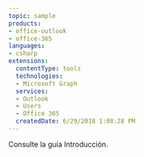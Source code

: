 ```yaml
---
topic: sample
products:
- office-outlook
- office-365
languages:
- csharp
extensions:
  contentType: tools
  technologies:
  - Microsoft Graph
  services:
  - Outlook
  - Users
  - Office 365
  createdDate: 6/29/2018 1:08:28 PM
---
```

Consulte la guía Introducción.